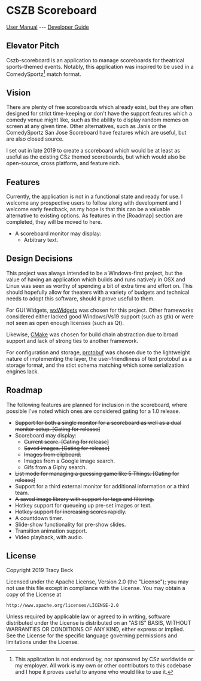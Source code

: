 # CSZB Scoreboard

[User Manual](doc/users)  ---    [Developer Guide](doc/developers)

## Elevator Pitch
Cszb-scoreboard is an application to manage scoreboards for theatrical
sports-themed events.  Notably, this application was inspired to be used in a
ComedySportz[^1] match format.

[^1]: This application is not endorsed by, nor sponsored by CSz worldwide or
my employer.  All work is my own or other contributors to this codebase and I
hope it proves useful to anyone who would like to use it.

## Vision
There are plenty of free scoreboards which already exist, but they are often
designed for strict time-keeping or don't have the support features which a
comedy venue might like, such as the ability to display random memes on screen
at any given time.  Other alternatives, such as Janis or the ComedySportz San
Jose Scoreboard have features which are useful, but are also closed source.

I set out in late 2019 to create a scoreboard which would be at least as useful
as the existing CSz themed scoreboards, but which would also be open-source,
cross platform, and feature rich.

## Features

Currently, the application is not in a functional state and ready for use.
I welcome any prospective users to follow along with development and I welcome
early feedback, as my hope is that this can be a valuable alternative to
existing options.  As features in the [Roadmap] section are completed, they
will be moved to here.

* A scoreboard monitor may display:
  * Arbitrary text.

## Design Decisions

This project was always intended to be a Windows-first project, but the value
of having an application which builds and runs natively in OSX and Linux was
seen as worthy of spending a bit of extra time and effort on.  This should
hopefully allow for theaters with a variety of budgets and technical needs to
adopt this software, should it prove useful to them.

For GUI Widgets, [wxWidgets](https://www.wxwidgets.org/) was chosen for this
project.  Other frameworks considered either lacked good Windows/Vs19 support
(such as gtk) or were not seen as open enough licenses (such as Qt).

Likewise, [CMake](https://cmake.org/) was chosen for build chain abstraction
due to broad support and lack of strong ties to another framework.

For configuration and storage,
[protobuf](https://developers.google.com/protocol-buffers/) was chosen due to
the lightweight nature of implementing the layer, the user-friendliness of
text protobuf as a storage format, and the stict schema matching which some
serialization engines lack.

## Roadmap

The following features are planned for inclusion in the scoreboard, where
possible I've noted which ones are considered gating for a 1.0 release.

* ~~Support for both a single monitor for a scoreboard as well as a dual monitor
  setup. [Gating for release]~~
* Scoreboard may display:
  * ~~Current score. [Gating for release]~~
  * ~~Saved images. [Gating for release]~~
  * ~~Images from clipboard.~~
  * Images from a Google image search.
  * Gifs from a Giphy search.
* ~~List mode for managing a guessing game like 5 Things. [Gating for release]~~
* Support for a third external monitor for additional information or a third
  team. 
* ~~A saved image library with support for tags and filtering.~~
* Hotkey support for queueing up pre-set images or text.
* ~~Hotkey support for increasing scores rapidly.~~
* A countdown timer.
* Slide-show functionality for pre-show slides.
* Transition animation support.
* Video playback, with audio.

## License

Copyright 2019 Tracy Beck

Licensed under the Apache License, Version 2.0 (the "License");
you may not use this file except in compliance with the License.
You may obtain a copy of the License at

    http://www.apache.org/licenses/LICENSE-2.0

Unless required by applicable law or agreed to in writing, software
distributed under the License is distributed on an "AS IS" BASIS,
WITHOUT WARRANTIES OR CONDITIONS OF ANY KIND, either express or implied.
See the License for the specific language governing permissions and
limitations under the License.
